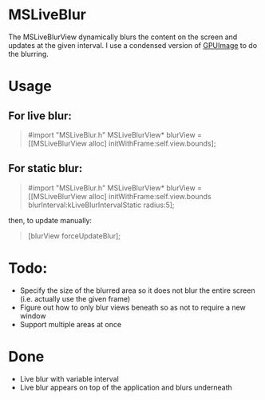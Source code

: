 MSLiveBlur
==========

The MSLiveBlurView dynamically blurs the content on the screen and updates at the given interval.
I use a condensed version of [GPUImage](https://github.com/BradLarson/GPUImage) to do the blurring.

# Usage

## For live blur:

> \#import "MSLiveBlur.h"
> MSLiveBlurView* blurView = [[MSLiveBlurView alloc] initWithFrame:self.view.bounds];

## For static blur:

> \#import "MSLiveBlur.h"
> MSLiveBlurView* blurView = [[MSLiveBlurView alloc] initWithFrame:self.view.bounds blurInterval:kLiveBlurIntervalStatic radius:5];

then, to update manually:

> [blurView forceUpdateBlur];

# Todo:
* Specify the size of the blurred area so it does not blur the entire screen (i.e. actually use the given frame)
* Figure out how to only blur views beneath so as not to require a new window
* Support multiple areas at once

# Done
* Live blur with variable interval
* Live blur appears on top of the application and blurs underneath